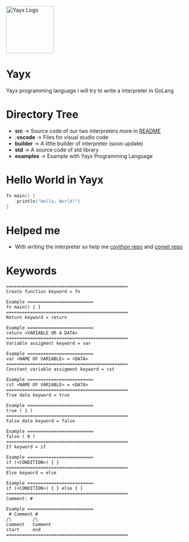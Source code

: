 
<!-- <div style="text-align:center"><img src="https://raw.githubusercontent.com/SolindekDev/yayx/main/website/img/yayx.png" style="width: 128px"></div> -->
<img align="center" style="width: 128px" src="https://raw.githubusercontent.com/SolindekDev/yayx/main/website/img/yayx.png" alt="Yayx Logo">

# Yayx
Yayx programming language i will try to write a interpreter in GoLang

# Directory Tree
- **src** -> Source code of our two interpreters more in [README](https://github.com/SolindekDev/yayx/tree/main/src)
- **.vscode** -> Files for visual studio code 
- **builder** -> A little builder of interpreter (soon update)
- **std** -> A source code of std library
- **examples** -> Example with Yayx Programming Language

# Hello World in Yayx
```kotlin
fn main() {
    println("Hello, World!")
}
```

# Helped me
- With writing the interpreter so help me [cpython repo](https://github.com/python/cpython) and [comet repo](https://github.com/chermehdi/comet)

# Keywords
```
==============================================
Create function keyword = fn

Example =========================
fn main() { }
==============================================
Return keyword = return

Example =========================
return <VARIABLE OR A DATA>
==============================================
Variable assigment keyword = var

Example =========================
var <NAME OF VARIABLE> = <DATA>
==============================================
Constant variable assigment keyword = cst

Example =========================
cst <NAME OF VARIABLE> = <DATA>
==============================================
True data keyword = true

Example =========================
true ( 1 )
==============================================
False data keyword = false

Example =========================
false ( 0 )
==============================================
If keyword = if

Example =========================
if (<CONDITION>) { }
==============================================
Else keyword = else

Example =========================
if (<CONDITION>) { } else { }
==============================================
Comment: #

Example =========================
 # Comment #
/\        /\
Comment   Comment
start     end
==============================================
```
